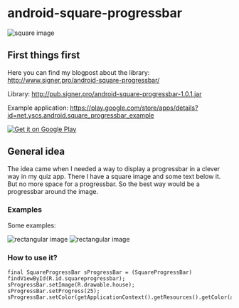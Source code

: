 android-square-progressbar
==========================
![square image](https://googledrive.com/host/0BwESwPCuXtw7eExwSFVLQkR2TTg/IMG_3462.JPG)
## First things first
Here you can find my blogpost about the library: http://www.signer.pro/android-square-progressbar/

Library: http://pub.signer.pro/android-square-progressbar-1.0.1.jar

Example application: https://play.google.com/store/apps/details?id=net.yscs.android.square_progressbar_example

<a href="https://play.google.com/store/apps/details?id=net.yscs.android.square_progressbar_example">
  <img alt="Get it on Google Play"
       src="https://developer.android.com/images/brand/en_generic_rgb_wo_60.png" />
</a>

## General idea
The idea came when I needed a way to display a progressbar in a clever way in my quiz app. There I have a square image and some text below it. But no more space for a progressbar. So the best way would be a progressbar around the image.

### Examples
Some examples:

![rectangular image](https://googledrive.com/host/0BwESwPCuXtw7eExwSFVLQkR2TTg/one.png)
![rectangular image](https://googledrive.com/host/0BwESwPCuXtw7eExwSFVLQkR2TTg/two.png)

### How to use it?
    final SquareProgressBar sProgressBar = (SquareProgressBar) findViewById(R.id.squareprogressbar);
    sProgressBar.setImage(R.drawable.house);
    sProgressBar.setProgress(25);
    sProgressBar.setColor(getApplicationContext().getResources().getColor(android.R.color.holo_blue_dark));
